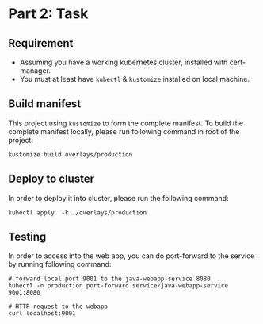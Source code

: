 # Part 2: Task

## Requirement
- Assuming you have a working kubernetes cluster, installed with cert-manager.
- You must at least have `kubectl` & `kustomize` installed on local machine.

## Build manifest
This project using `kustomize` to form the complete manifest.
To build the complete manifest locally, please run following command in root of the project:
```shell
kustomize build overlays/production
```

## Deploy to cluster
In order to deploy it into cluster, please run the following command:
```shell
kubectl apply  -k ./overlays/production
```

## Testing
In order to access into the web app, you can do port-forward to the service by running following command:
```shell
# forward local port 9001 to the java-webapp-service 8080
kubectl -n production port-forward service/java-webapp-service 9001:8080

# HTTP request to the webapp
curl localhost:9001
```
